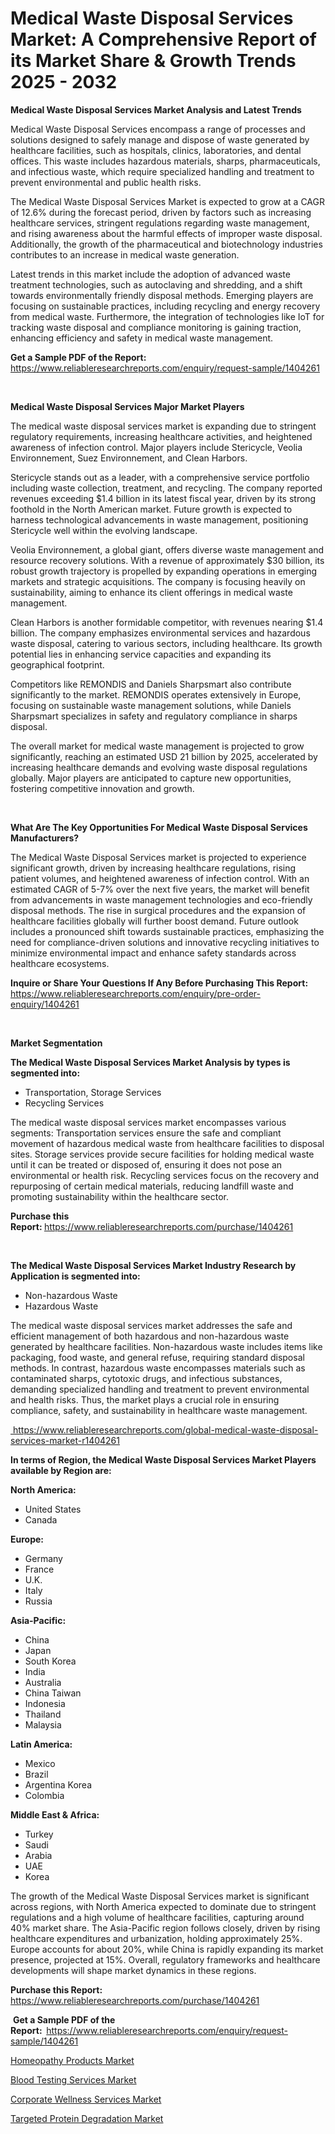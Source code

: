 <p><h1>Medical Waste Disposal Services Market: A Comprehensive Report of its Market Share & Growth Trends 2025 - 2032</h1></p><p><strong>Medical Waste Disposal Services Market Analysis and Latest Trends</strong></p>
<p><p>Medical Waste Disposal Services encompass a range of processes and solutions designed to safely manage and dispose of waste generated by healthcare facilities, such as hospitals, clinics, laboratories, and dental offices. This waste includes hazardous materials, sharps, pharmaceuticals, and infectious waste, which require specialized handling and treatment to prevent environmental and public health risks.</p><p>The Medical Waste Disposal Services Market is expected to grow at a CAGR of 12.6% during the forecast period, driven by factors such as increasing healthcare services, stringent regulations regarding waste management, and rising awareness about the harmful effects of improper waste disposal. Additionally, the growth of the pharmaceutical and biotechnology industries contributes to an increase in medical waste generation.</p><p>Latest trends in this market include the adoption of advanced waste treatment technologies, such as autoclaving and shredding, and a shift towards environmentally friendly disposal methods. Emerging players are focusing on sustainable practices, including recycling and energy recovery from medical waste. Furthermore, the integration of technologies like IoT for tracking waste disposal and compliance monitoring is gaining traction, enhancing efficiency and safety in medical waste management.</p></p>
<p><strong>Get a Sample PDF of the Report:&nbsp;</strong> <a href="https://www.reliableresearchreports.com/enquiry/request-sample/1404261?utm_campaign=24&utm_medium=2&utm_source=Github&utm_content=ia&utm_term=13012025&utm_id=medical-waste-disposal-services">https://www.reliableresearchreports.com/enquiry/request-sample/1404261</a></p>
<p>&nbsp;</p>
<p><strong>Medical Waste Disposal Services Major Market Players</strong></p>
<p><p>The medical waste disposal services market is expanding due to stringent regulatory requirements, increasing healthcare activities, and heightened awareness of infection control. Major players include Stericycle, Veolia Environnement, Suez Environnement, and Clean Harbors. </p><p>Stericycle stands out as a leader, with a comprehensive service portfolio including waste collection, treatment, and recycling. The company reported revenues exceeding $1.4 billion in its latest fiscal year, driven by its strong foothold in the North American market. Future growth is expected to harness technological advancements in waste management, positioning Stericycle well within the evolving landscape.</p><p>Veolia Environnement, a global giant, offers diverse waste management and resource recovery solutions. With a revenue of approximately $30 billion, its robust growth trajectory is propelled by expanding operations in emerging markets and strategic acquisitions. The company is focusing heavily on sustainability, aiming to enhance its client offerings in medical waste management.</p><p>Clean Harbors is another formidable competitor, with revenues nearing $1.4 billion. The company emphasizes environmental services and hazardous waste disposal, catering to various sectors, including healthcare. Its growth potential lies in enhancing service capacities and expanding its geographical footprint.</p><p>Competitors like REMONDIS and Daniels Sharpsmart also contribute significantly to the market. REMONDIS operates extensively in Europe, focusing on sustainable waste management solutions, while Daniels Sharpsmart specializes in safety and regulatory compliance in sharps disposal.</p><p>The overall market for medical waste management is projected to grow significantly, reaching an estimated USD 21 billion by 2025, accelerated by increasing healthcare demands and evolving waste disposal regulations globally. Major players are anticipated to capture new opportunities, fostering competitive innovation and growth.</p></p>
<p>&nbsp;</p>
<p><strong>What Are The Key Opportunities For Medical Waste Disposal Services Manufacturers?</strong></p>
<p><p>The Medical Waste Disposal Services market is projected to experience significant growth, driven by increasing healthcare regulations, rising patient volumes, and heightened awareness of infection control. With an estimated CAGR of 5-7% over the next five years, the market will benefit from advancements in waste management technologies and eco-friendly disposal methods. The rise in surgical procedures and the expansion of healthcare facilities globally will further boost demand. Future outlook includes a pronounced shift towards sustainable practices, emphasizing the need for compliance-driven solutions and innovative recycling initiatives to minimize environmental impact and enhance safety standards across healthcare ecosystems.</p></p>
<p><strong>Inquire or Share Your Questions If Any Before Purchasing This Report:</strong> <a href="https://www.reliableresearchreports.com/enquiry/pre-order-enquiry/1404261?utm_campaign=24&utm_medium=2&utm_source=Github&utm_content=ia&utm_term=13012025&utm_id=medical-waste-disposal-services">https://www.reliableresearchreports.com/enquiry/pre-order-enquiry/1404261</a></p>
<p>&nbsp;</p>
<p><strong>Market Segmentation</strong></p>
<p><strong>The Medical Waste Disposal Services Market Analysis by types is segmented into:</strong></p>
<p><ul><li>Transportation, Storage Services</li><li>Recycling Services</li></ul></p>
<p><p>The medical waste disposal services market encompasses various segments: Transportation services ensure the safe and compliant movement of hazardous medical waste from healthcare facilities to disposal sites. Storage services provide secure facilities for holding medical waste until it can be treated or disposed of, ensuring it does not pose an environmental or health risk. Recycling services focus on the recovery and repurposing of certain medical materials, reducing landfill waste and promoting sustainability within the healthcare sector.</p></p>
<p><strong>Purchase this Report:&nbsp;</strong><a href="https://www.reliableresearchreports.com/purchase/1404261?utm_campaign=24&utm_medium=2&utm_source=Github&utm_content=ia&utm_term=13012025&utm_id=medical-waste-disposal-services">https://www.reliableresearchreports.com/purchase/1404261</a></p>
<p>&nbsp;</p>
<p><strong>The Medical Waste Disposal Services Market Industry Research by Application is segmented into:</strong></p>
<p><ul><li>Non-hazardous Waste</li><li>Hazardous Waste</li></ul></p>
<p><p>The medical waste disposal services market addresses the safe and efficient management of both hazardous and non-hazardous waste generated by healthcare facilities. Non-hazardous waste includes items like packaging, food waste, and general refuse, requiring standard disposal methods. In contrast, hazardous waste encompasses materials such as contaminated sharps, cytotoxic drugs, and infectious substances, demanding specialized handling and treatment to prevent environmental and health risks. Thus, the market plays a crucial role in ensuring compliance, safety, and sustainability in healthcare waste management.</p></p>
<p><a href="https://www.reliableresearchreports.com/global-medical-waste-disposal-services-market-r1404261?utm_campaign=24&utm_medium=2&utm_source=Github&utm_content=ia&utm_term=13012025&utm_id=medical-waste-disposal-services">&nbsp;https://www.reliableresearchreports.com/global-medical-waste-disposal-services-market-r1404261</a></p>
<p><strong>In terms of Region, the Medical Waste Disposal Services Market Players available by Region are:</strong></p>
<p>
    <p> <strong> North America: </strong>
        <ul>
            <li>United States</li>
            <li>Canada</li>
        </ul>
        </p> 
    <p> <strong> Europe: </strong>
        <ul>
            <li>Germany</li>
            <li>France</li>
            <li>U.K.</li>
            <li>Italy</li>
            <li>Russia</li>
        </ul>
        </p> 
    <p> <strong> Asia-Pacific: </strong>
        <ul>
            <li>China</li>
            <li>Japan</li>
            <li>South Korea</li>
            <li>India</li>
            <li>Australia</li>
            <li>China Taiwan</li>
            <li>Indonesia</li>
            <li>Thailand</li>
            <li>Malaysia</li>
        </ul>
        </p> 
    <p> <strong> Latin America: </strong>
        <ul>
            <li>Mexico</li>
            <li>Brazil</li>
            <li>Argentina Korea</li>
            <li>Colombia</li>
        </ul>
        </p> 
    <p> <strong> Middle East & Africa: </strong>
        <ul>
            <li>Turkey</li>
            <li>Saudi</li>
            <li>Arabia</li>
            <li>UAE</li>
            <li>Korea</li>
        </ul>
    </p>
    </p>
<p><p>The growth of the Medical Waste Disposal Services market is significant across regions, with North America expected to dominate due to stringent regulations and a high volume of healthcare facilities, capturing around 40% market share. The Asia-Pacific region follows closely, driven by rising healthcare expenditures and urbanization, holding approximately 25%. Europe accounts for about 20%, while China is rapidly expanding its market presence, projected at 15%. Overall, regulatory frameworks and healthcare developments will shape market dynamics in these regions.</p></p>
<p><strong>Purchase this Report: </strong><a href="https://www.reliableresearchreports.com/purchase/1404261?utm_campaign=24&utm_medium=2&utm_source=Github&utm_content=ia&utm_term=13012025&utm_id=medical-waste-disposal-services">https://www.reliableresearchreports.com/purchase/1404261</a></p>
<p>&nbsp;<strong>Get a Sample PDF of the Report:&nbsp;&nbsp;</strong><a href="https://www.reliableresearchreports.com/enquiry/request-sample/1404261?utm_campaign=24&utm_medium=2&utm_source=Github&utm_content=ia&utm_term=13012025&utm_id=medical-waste-disposal-services">https://www.reliableresearchreports.com/enquiry/request-sample/1404261</a></p>
<p><strong></strong></p>
<p><p><a href="https://github.com/delindacallegari68/Market-Research-Report-List-1/blob/main/homeopathy-products-market.md?utm_campaign=24&utm_medium=2&utm_source=Github&utm_content=ia&utm_term=13012025&utm_id=medical-waste-disposal-services">Homeopathy Products Market</a></p><p><a href="https://github.com/steidmindy199393/Market-Research-Report-List-1/blob/main/blood-testing-services-market.md?utm_campaign=24&utm_medium=2&utm_source=Github&utm_content=ia&utm_term=13012025&utm_id=medical-waste-disposal-services">Blood Testing Services Market</a></p><p><a href="https://github.com/klindsey95/Market-Research-Report-List-1/blob/main/corporate-wellness-services-market.md?utm_campaign=24&utm_medium=2&utm_source=Github&utm_content=ia&utm_term=13012025&utm_id=medical-waste-disposal-services">Corporate Wellness Services Market</a></p><p><a href="https://github.com/santosh758595/Market-Research-Report-List-6/blob/main/targeted-protein-degradation-market.md?utm_campaign=24&utm_medium=2&utm_source=Github&utm_content=ia&utm_term=13012025&utm_id=medical-waste-disposal-services">Targeted Protein Degradation Market</a></p></p>